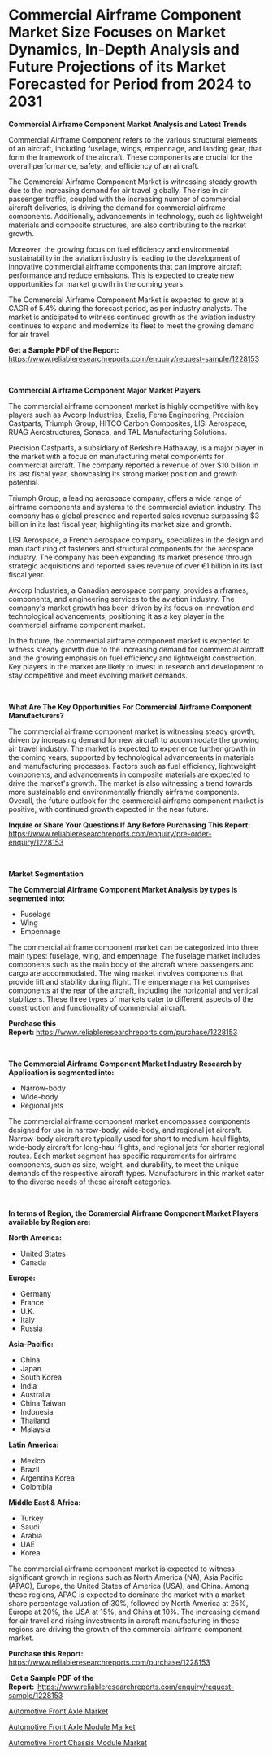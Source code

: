 <p><h1>Commercial Airframe Component Market Size Focuses on Market Dynamics, In-Depth Analysis and Future Projections of its Market Forecasted for Period from 2024 to 2031</h1></p><p><strong>Commercial Airframe Component Market Analysis and Latest Trends</strong></p>
<p><p>Commercial Airframe Component refers to the various structural elements of an aircraft, including fuselage, wings, empennage, and landing gear, that form the framework of the aircraft. These components are crucial for the overall performance, safety, and efficiency of an aircraft.</p><p>The Commercial Airframe Component Market is witnessing steady growth due to the increasing demand for air travel globally. The rise in air passenger traffic, coupled with the increasing number of commercial aircraft deliveries, is driving the demand for commercial airframe components. Additionally, advancements in technology, such as lightweight materials and composite structures, are also contributing to the market growth.</p><p>Moreover, the growing focus on fuel efficiency and environmental sustainability in the aviation industry is leading to the development of innovative commercial airframe components that can improve aircraft performance and reduce emissions. This is expected to create new opportunities for market growth in the coming years.</p><p>The Commercial Airframe Component Market is expected to grow at a CAGR of 5.4% during the forecast period, as per industry analysts. The market is anticipated to witness continued growth as the aviation industry continues to expand and modernize its fleet to meet the growing demand for air travel.</p></p>
<p><strong>Get a Sample PDF of the Report:&nbsp;</strong> <a href="https://www.reliableresearchreports.com/enquiry/request-sample/1228153">https://www.reliableresearchreports.com/enquiry/request-sample/1228153</a></p>
<p>&nbsp;</p>
<p><strong>Commercial Airframe Component Major Market Players</strong></p>
<p><p>The commercial airframe component market is highly competitive with key players such as Avcorp Industries, Exelis, Ferra Engineering, Precision Castparts, Triumph Group, HITCO Carbon Composites, LISI Aerospace, RUAG Aerostructures, Sonaca, and TAL Manufacturing Solutions. </p><p>Precision Castparts, a subsidiary of Berkshire Hathaway, is a major player in the market with a focus on manufacturing metal components for commercial aircraft. The company reported a revenue of over $10 billion in its last fiscal year, showcasing its strong market position and growth potential.</p><p>Triumph Group, a leading aerospace company, offers a wide range of airframe components and systems to the commercial aviation industry. The company has a global presence and reported sales revenue surpassing $3 billion in its last fiscal year, highlighting its market size and growth.</p><p>LISI Aerospace, a French aerospace company, specializes in the design and manufacturing of fasteners and structural components for the aerospace industry. The company has been expanding its market presence through strategic acquisitions and reported sales revenue of over €1 billion in its last fiscal year.</p><p>Avcorp Industries, a Canadian aerospace company, provides airframes, components, and engineering services to the aviation industry. The company's market growth has been driven by its focus on innovation and technological advancements, positioning it as a key player in the commercial airframe component market.</p><p>In the future, the commercial airframe component market is expected to witness steady growth due to the increasing demand for commercial aircraft and the growing emphasis on fuel efficiency and lightweight construction. Key players in the market are likely to invest in research and development to stay competitive and meet evolving market demands.</p></p>
<p>&nbsp;</p>
<p><strong>What Are The Key Opportunities For Commercial Airframe Component Manufacturers?</strong></p>
<p><p>The commercial airframe component market is witnessing steady growth, driven by increasing demand for new aircraft to accommodate the growing air travel industry. The market is expected to experience further growth in the coming years, supported by technological advancements in materials and manufacturing processes. Factors such as fuel efficiency, lightweight components, and advancements in composite materials are expected to drive the market's growth. The market is also witnessing a trend towards more sustainable and environmentally friendly airframe components. Overall, the future outlook for the commercial airframe component market is positive, with continued growth expected in the near future.</p></p>
<p><strong>Inquire or Share Your Questions If Any Before Purchasing This Report:</strong> <a href="https://www.reliableresearchreports.com/enquiry/pre-order-enquiry/1228153">https://www.reliableresearchreports.com/enquiry/pre-order-enquiry/1228153</a></p>
<p>&nbsp;</p>
<p><strong>Market Segmentation</strong></p>
<p><strong>The Commercial Airframe Component Market Analysis by types is segmented into:</strong></p>
<p><ul><li>Fuselage</li><li>Wing</li><li>Empennage</li></ul></p>
<p><p>The commercial airframe component market can be categorized into three main types: fuselage, wing, and empennage. The fuselage market includes components such as the main body of the aircraft where passengers and cargo are accommodated. The wing market involves components that provide lift and stability during flight. The empennage market comprises components at the rear of the aircraft, including the horizontal and vertical stabilizers. These three types of markets cater to different aspects of the construction and functionality of commercial aircraft.</p></p>
<p><strong>Purchase this Report:&nbsp;</strong><a href="https://www.reliableresearchreports.com/purchase/1228153">https://www.reliableresearchreports.com/purchase/1228153</a></p>
<p>&nbsp;</p>
<p><strong>The Commercial Airframe Component Market Industry Research by Application is segmented into:</strong></p>
<p><ul><li>Narrow-body</li><li>Wide-body</li><li>Regional jets</li></ul></p>
<p><p>The commercial airframe component market encompasses components designed for use in narrow-body, wide-body, and regional jet aircraft. Narrow-body aircraft are typically used for short to medium-haul flights, wide-body aircraft for long-haul flights, and regional jets for shorter regional routes. Each market segment has specific requirements for airframe components, such as size, weight, and durability, to meet the unique demands of the respective aircraft types. Manufacturers in this market cater to the diverse needs of these aircraft categories.</p></p>
<p>&nbsp;</p>
<p><strong>In terms of Region, the Commercial Airframe Component Market Players available by Region are:</strong></p>
<p>
    <p> <strong> North America: </strong>
        <ul>
            <li>United States</li>
            <li>Canada</li>
        </ul>
        </p> 
    <p> <strong> Europe: </strong>
        <ul>
            <li>Germany</li>
            <li>France</li>
            <li>U.K.</li>
            <li>Italy</li>
            <li>Russia</li>
        </ul>
        </p> 
    <p> <strong> Asia-Pacific: </strong>
        <ul>
            <li>China</li>
            <li>Japan</li>
            <li>South Korea</li>
            <li>India</li>
            <li>Australia</li>
            <li>China Taiwan</li>
            <li>Indonesia</li>
            <li>Thailand</li>
            <li>Malaysia</li>
        </ul>
        </p> 
    <p> <strong> Latin America: </strong>
        <ul>
            <li>Mexico</li>
            <li>Brazil</li>
            <li>Argentina Korea</li>
            <li>Colombia</li>
        </ul>
        </p> 
    <p> <strong> Middle East & Africa: </strong>
        <ul>
            <li>Turkey</li>
            <li>Saudi</li>
            <li>Arabia</li>
            <li>UAE</li>
            <li>Korea</li>
        </ul>
    </p>
    </p>
<p><p>The commercial airframe component market is expected to witness significant growth in regions such as North America (NA), Asia Pacific (APAC), Europe, the United States of America (USA), and China. Among these regions, APAC is expected to dominate the market with a market share percentage valuation of 30%, followed by North America at 25%, Europe at 20%, the USA at 15%, and China at 10%. The increasing demand for air travel and rising investments in aircraft manufacturing in these regions are driving the growth of the commercial airframe component market.</p></p>
<p><strong>Purchase this Report: </strong><a href="https://www.reliableresearchreports.com/purchase/1228153">https://www.reliableresearchreports.com/purchase/1228153</a></p>
<p>&nbsp;<strong>Get a Sample PDF of the Report:&nbsp;&nbsp;</strong><a href="https://www.reliableresearchreports.com/enquiry/request-sample/1228153">https://www.reliableresearchreports.com/enquiry/request-sample/1228153</a></p>
<p><strong></strong></p>
<p><p><a href="https://view.publitas.com/reportprime-1/automotive-front-axle-market-size-evaluating-its-market-trends-growth-and-projections-2023-2030/">Automotive Front Axle Market</a></p><p><a href="https://view.publitas.com/reportprime-1/automotive-front-axle-module-market-growth-market-trends-covid-19-impact-and-forecasts-for-period-from-2023-2030/">Automotive Front Axle Module Market</a></p><p><a href="https://view.publitas.com/reportprime-1/automotive-front-chassis-module-market-research-report-reveals-the-latest-trends-and-opportunities-of-this-market-for-period-from-2023-2030/">Automotive Front Chassis Module Market</a></p></p>
